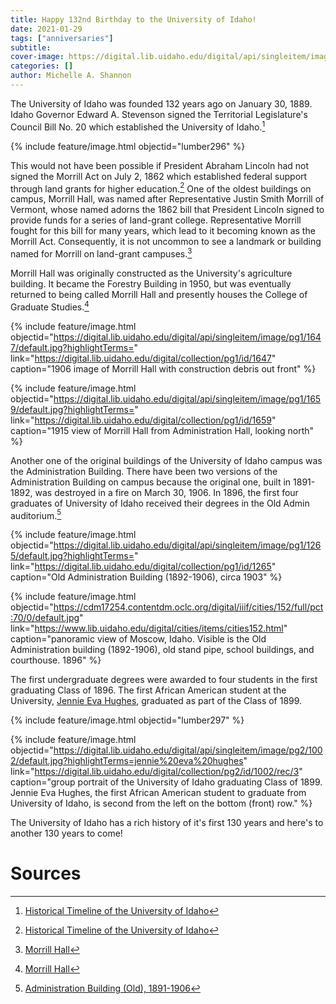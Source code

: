 ```yaml
---
title: Happy 132nd Birthday to the University of Idaho!
date: 2021-01-29
tags: ["anniversaries"]
subtitle: 
cover-image: https://digital.lib.uidaho.edu/digital/api/singleitem/image/pg1/1231/default.jpg?highlightTerms=
categories: []
author: Michelle A. Shannon
---
```


The University of Idaho was founded 132 years ago on January 30, 1889. Idaho Governor Edward A. Stevenson signed the Territorial Legislature's Council Bill No. 20 which established the University of Idaho.[^1]

{% include feature/image.html objectid="lumber296" %}

This would not have been possible if President Abraham Lincoln had not signed the Morrill Act on July 2, 1862 which established federal support through land grants for higher education.[^2] One of the oldest buildings on campus, Morrill Hall, was named after Representative Justin Smith Morrill of Vermont, whose named adorns the 1862 bill that President Lincoln signed to provide funds for a series of land-grant college. Representative Morrill fought for this bill for many years, which lead to it becoming known as the Morrill Act. Consequently, it is not uncommon to see a landmark or building named for Morrill on land-grant campuses.[^3]

Morrill Hall was originally constructed as the University's agriculture building. It became the Forestry Building in 1950, but was eventually returned to being called Morrill Hall and presently houses the College of Graduate Studies.[^4]

{% include feature/image.html objectid="https://digital.lib.uidaho.edu/digital/api/singleitem/image/pg1/1647/default.jpg?highlightTerms=" link="https://digital.lib.uidaho.edu/digital/collection/pg1/id/1647" caption="1906 image of Morrill Hall with construction debris out front" %}

{% include feature/image.html objectid="https://digital.lib.uidaho.edu/digital/api/singleitem/image/pg1/1659/default.jpg?highlightTerms=" link="https://digital.lib.uidaho.edu/digital/collection/pg1/id/1659" caption="1915 view of Morrill Hall from Administration Hall, looking north" %}

Another one of the original buildings of the University of Idaho campus was the Administration Building. There have been two versions of the Administration Building on campus because the original one, built in 1891-1892, was destroyed in a fire on March 30, 1906. In 1896, the first four graduates of University of Idaho received their degrees in the Old Admin auditorium.[^5]

{% include feature/image.html objectid="https://digital.lib.uidaho.edu/digital/api/singleitem/image/pg1/1265/default.jpg?highlightTerms=" link="https://digital.lib.uidaho.edu/digital/collection/pg1/id/1265" caption="Old Administration Building (1892-1906), circa 1903" %}

{% include feature/image.html objectid="https://cdm17254.contentdm.oclc.org/digital/iiif/cities/152/full/pct:70/0/default.jpg" link="https://www.lib.uidaho.edu/digital/cities/items/cities152.html" caption="panoramic view of Moscow, Idaho. Visible is the Old Administration building (1892-1906), old stand pipe, school buildings, and courthouse. 1896" %}

The first undergraduate degrees were awarded to four students in the first graduating Class of 1896. The first African American student at the University, [Jennie Eva Hughes](https://harvester.lib.uidaho.edu/posts/2020/02/02/black-history-month-jennie-eva-hughes.html), graduated as part of the Class of 1899. 

{% include feature/image.html objectid="lumber297" %}

{% include feature/image.html objectid="https://digital.lib.uidaho.edu/digital/api/singleitem/image/pg2/1002/default.jpg?highlightTerms=jennie%20eva%20hughes" link="https://digital.lib.uidaho.edu/digital/collection/pg2/id/1002/rec/3" caption="group portrait of the University of Idaho graduating Class of 1899. Jennie Eva Hughes, the first African American student to graduate from University of Idaho, is second from the left on the bottom (front) row." %}

The University of Idaho has a rich history of it's first 130 years and here's to another 130 years to come!

# Sources

[^1]: [Historical Timeline of the University of Idaho](https://www.lib.uidaho.edu/special-collections/uitimeline.html)

[^2]: [Historical Timeline of the University of Idaho](https://www.lib.uidaho.edu/special-collections/uitimeline.html)

[^3]: [Morrill Hall](https://www.lib.uidaho.edu/digital/campus/locations/MorrillHall.html#more)

[^4]: [Morrill Hall](https://www.lib.uidaho.edu/digital/campus/locations/MorrillHall.html#more)

[^5]: [Administration Building (Old), 1891-1906](https://www.lib.uidaho.edu/digital/campus/locations/AdministrationBuilding(Old).html#more)

[^6]: [unofficial Timeline of the University of Idaho](https://en.wikipedia.org/wiki/Timeline_of_the_University_of_Idaho)